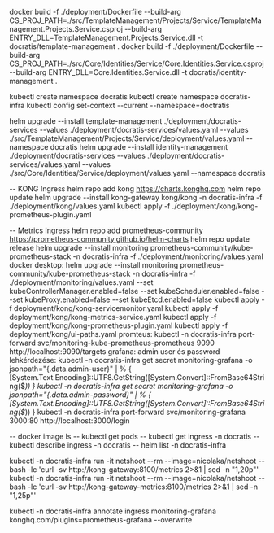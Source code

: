 ﻿docker build -f ./deployment/Dockerfile --build-arg CS_PROJ_PATH=./src/TemplateManagement/Projects/Service/TemplateManagement.Projects.Service.csproj --build-arg ENTRY_DLL=TemplateManagement.Projects.Service.dll  -t docratis/template-management .
docker build -f ./deployment/Dockerfile --build-arg CS_PROJ_PATH=./src/Core/Identities/Service/Core.Identities.Service.csproj --build-arg ENTRY_DLL=Core.Identities.Service.dll  -t docratis/identity-management .

kubectl create namespace docratis
kubectl create namespace docratis-infra
kubectl config set-context --current --namespace=doctratis

helm upgrade --install template-management ./deployment/docratis-services --values ./deployment/docratis-services/values.yaml --values ./src/TemplateManagement/Projects/Service/deployment/values.yaml --namespace docratis
helm upgrade --install identity-management ./deployment/docratis-services --values ./deployment/docratis-services/values.yaml --values ./src/Core/Identities/Service/deployment/values.yaml --namespace docratis

-- KONG Ingress
helm repo add kong https://charts.konghq.com
helm repo update
helm upgrade --install kong-gateway kong/kong -n docratis-infra -f ./deployment/kong/values.yaml
kubectl apply -f ./deployment/kong/kong-prometheus-plugin.yaml

-- Metrics Ingress
helm repo add prometheus-community https://prometheus-community.github.io/helm-charts
helm repo update
release
helm upgrade --install monitoring prometheus-community/kube-prometheus-stack -n docratis-infra -f ./deployment/monitoring/values.yaml
docker desktop:
helm upgrade --install monitoring prometheus-community/kube-prometheus-stack -n docratis-infra -f ./deployment/monitoring/values.yaml --set kubeControllerManager.enabled=false --set kubeScheduler.enabled=false --set kubeProxy.enabled=false --set kubeEtcd.enabled=false
kubectl apply -f deployment/kong/kong-servicemonitor.yaml
kubectl apply -f deployment/kong/kong-metrics-service.yaml
kubectl apply -f deployment/kong/kong-prometheus-plugin.yaml
kubectl apply -f deployment/kong/ui-paths.yaml
promteus:
	kubectl -n docratis-infra port-forward svc/monitoring-kube-prometheus-prometheus 9090
	http://localhost:9090/targets
grafana:
	admin user és password lehkérdezése:
	kubectl -n docratis-infra get secret monitoring-grafana -o jsonpath="{.data.admin-user}" | % { [System.Text.Encoding]::UTF8.GetString([System.Convert]::FromBase64String($_)) }
	kubectl -n docratis-infra get secret monitoring-grafana -o jsonpath="{.data.admin-password}" | % { [System.Text.Encoding]::UTF8.GetString([System.Convert]::FromBase64String($_)) }
	kubectl -n docratis-infra port-forward svc/monitoring-grafana 3000:80
	http://localhost:3000/login




-- docker image ls
-- kubectl get pods
-- kubectl get ingress -n docratis
-- kubectl describe ingress -n docratis
-- helm list -n docratis-infra

kubectl -n docratis-infra run -it netshoot --rm --image=nicolaka/netshoot -- bash -lc 'curl -sv http://kong-gateway:8100/metrics 2>&1 | sed -n "1,20p"'
kubectl -n docratis-infra run -it netshoot --rm --image=nicolaka/netshoot -- bash -lc 'curl -sv http://kong-gateway-metrics:8100/metrics 2>&1 | sed -n "1,25p"'

kubectl -n docratis-infra annotate ingress monitoring-grafana konghq.com/plugins=prometheus-grafana --overwrite